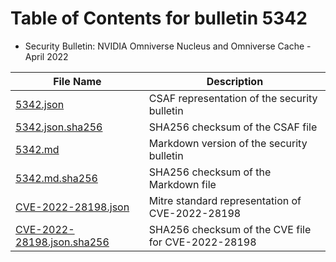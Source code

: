 # Table of Contents for bulletin 5342

 - Security Bulletin: NVIDIA Omniverse Nucleus and Omniverse Cache - April 2022

| File Name | Description |
|-----------|-------------|
| [5342.json](5342.json) | CSAF representation of the security bulletin |
| [5342.json.sha256](5342.json.sha256) | SHA256 checksum of the CSAF file |
| [5342.md](5342.md) | Markdown version of the security bulletin |
| [5342.md.sha256](5342.md.sha256) | SHA256 checksum of the Markdown file |
| [CVE-2022-28198.json](CVE-2022-28198.json) | Mitre standard representation of CVE-2022-28198 |
| [CVE-2022-28198.json.sha256](CVE-2022-28198.json.sha256) | SHA256 checksum of the CVE file for CVE-2022-28198 |
